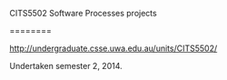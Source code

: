 CITS5502 Software Processes projects

========

http://undergraduate.csse.uwa.edu.au/units/CITS5502/

Undertaken semester 2, 2014.